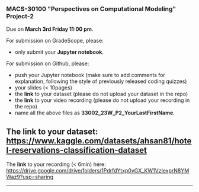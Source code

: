 ### MACS-30100 "Perspectives on Computational Modeling" Project-2

Due on **March 3rd Friday 11:00 pm**.

For submission on GradeScope, please: 
- only submit your **Jupyter notebook**.

For submission on Github, please: 
- push your Jupyter notebook (make sure to add comments for explanation, following the style of previously released coding quizzes) 
- your slides (< 10pages) 
- the **link** to your dataset (please do not upload your dataset in the repo)
- the **link** to your video recording (please do not upload your recording in the repo)
- name all the above files as **33002_23W_P2_YourLastFirstName**.

The **link** to your dataset:
https://www.kaggle.com/datasets/ahsan81/hotel-reservations-classification-dataset
----------------------

The **link** to your recording (< 6min) here: 
https://drive.google.com/drive/folders/1PdrfdYtxp0vGX_KW1VzIexprN8YMWaz9?usp=sharing

----------------------

